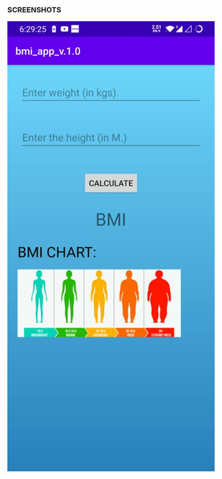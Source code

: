 ### SCREENSHOTS

![image](https://github.com/kailasmanivannan/Android_DEV_Stuffs/blob/master/bmi_app_v1.0/screensots/s1.jpeg)
